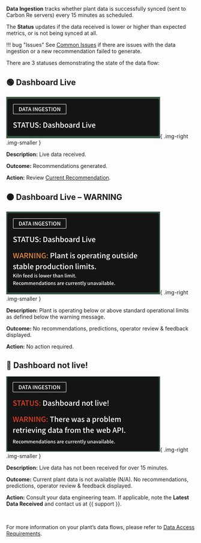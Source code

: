 **Data Ingestion** tracks whether plant data is successfully synced (sent to Carbon Re servers) every 15 minutes as scheduled.

The **Status** updates if the data received is lower or higher than expected metrics, or is not being synced at all. 

!!! bug "Issues"
    See [Common Issues](common_issues.md) if there are issues with the data ingestion or a new recommendation failed to generate.

There are 3 statuses demonstrating the state of the data flow: 

## 🟢 Dashboard Live

![Dashboard Live](../_assets/media/screenshots/today/dashboard-live.png){ .img-right .img-smaller }

**Description:** Live data received.

**Outcome:** Recommendations generated.

**Action:** Review [Current Recommendation](current_recommendation.md).


## 🟠 Dashboard Live – WARNING

![Dashboard Live: Warning](../_assets/media/screenshots/today/dashboard-warning.png){ .img-right .img-smaller }

**Description:** Plant is operating below or above standard operational limits as defined below the warning message.

**Outcome:** No recommendations, predictions, operator review & feedback displayed.

**Action:** No action required.


## 🔴 Dashboard not live!

![Dashboard Live: Warning](../_assets/media/screenshots/today/dashboard-not-live.png){ .img-right .img-smaller }

**Description:**  Live data has not been received for over 15 minutes.

**Outcome:** Current plant data is not available (N/A). No recommendations, predictions, operator review & feedback displayed.

**Action:** Consult your data engineering team. If applicable, note the **Latest Data Received** and contact us at {{ support }}.

<br />

For more information on your plant’s data flows, please refer to [Data Access Requirements](data-access-requirements.md).